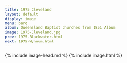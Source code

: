 ```yaml
---
title: 1975 Cleveland
layout: default
display: image
menu: barq
album: Queensland Baptist Churches from 1851 Album
image: 1975-Cleveland.jpg
prev: 1975-Blackwater.html
next: 1975-Wynnum.html
---
```

{% include image-head.md %}
{% include image.html %}
